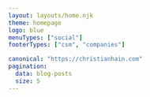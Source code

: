 ```yaml
---
layout: layouts/home.njk
theme: homepage
logo: blue
menuTypes: ["social"]
footerTypes: ["csm", "companies"]

canonical: "https://christianhain.com"
pagination:
  data: blog-posts
  size: 5
---
```

